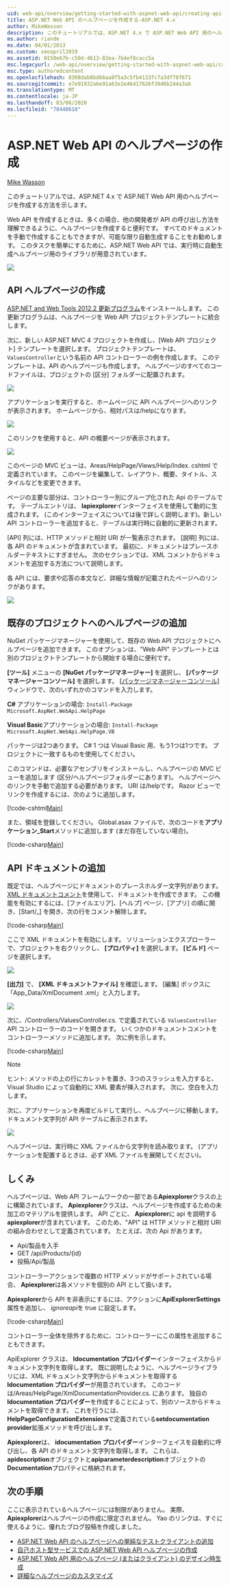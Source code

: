 ```yaml
---
uid: web-api/overview/getting-started-with-aspnet-web-api/creating-api-help-pages
title: ASP.NET Web API のヘルプページを作成する-ASP.NET 4.x
author: MikeWasson
description: このチュートリアルでは、ASP.NET 4.x で ASP.NET Web API 用のヘルプページを作成する方法を示します。
ms.author: riande
ms.date: 04/01/2013
ms.custom: seoapril2019
ms.assetid: 0150e67b-c50d-4613-83ea-7b4ef8cacc5a
msc.legacyurl: /web-api/overview/getting-started-with-aspnet-web-api/creating-api-help-pages
msc.type: authoredcontent
ms.openlocfilehash: 8308dab8bd66aa8f5a3c5fb4133fc7a3df78f671
ms.sourcegitcommit: e7e91932a6e91a63e2e46417626f39d6b244a3ab
ms.translationtype: MT
ms.contentlocale: ja-JP
ms.lasthandoff: 03/06/2020
ms.locfileid: "78448618"
---
```

# <a name="creating-help-pages-for-aspnet-web-api"></a>ASP.NET Web API のヘルプページの作成

[Mike Wasson](https://github.com/MikeWasson)

このチュートリアルでは、ASP.NET 4.x で ASP.NET Web API 用のヘルプページを作成する方法を示します。

Web API を作成するときは、多くの場合、他の開発者が API の呼び出し方法を理解できるように、ヘルプページを作成すると便利です。 すべてのドキュメントを手動で作成することもできますが、可能な限り自動生成することをお勧めします。 このタスクを簡単にするために、ASP.NET Web API では、実行時に自動生成ヘルプページ用のライブラリが用意されています。

![](creating-api-help-pages/_static/image1.png)

## <a name="creating-api-help-pages"></a>API ヘルプページの作成

[ASP.NET and Web Tools 2012.2 更新プログラム](https://go.microsoft.com/fwlink/?LinkId=282650)をインストールします。 この更新プログラムは、ヘルプページを Web API プロジェクトテンプレートに統合します。

次に、新しい ASP.NET MVC 4 プロジェクトを作成し、[Web API プロジェクト] テンプレートを選択します。 プロジェクトテンプレートは、`ValuesController`という名前の API コントローラーの例を作成します。 このテンプレートは、API のヘルプページも作成します。 ヘルプページのすべてのコードファイルは、プロジェクトの [区分] フォルダーに配置されます。

![](creating-api-help-pages/_static/image2.png)

アプリケーションを実行すると、ホームページに API ヘルプページへのリンクが表示されます。 ホームページから、相対パスは/helpになります。

![](creating-api-help-pages/_static/image3.png)

このリンクを使用すると、API の概要ページが表示されます。

![](creating-api-help-pages/_static/image4.png)

このページの MVC ビューは、Areas/HelpPage/Views/Help/Index. cshtml で定義されています。 このページを編集して、レイアウト、概要、タイトル、スタイルなどを変更できます。

ページの主要な部分は、コントローラー別にグループ化された Api のテーブルです。 テーブルエントリは、 **Iapiexplorer**インターフェイスを使用して動的に生成されます。 (このインターフェイスについては後で詳しく説明します)。新しい API コントローラーを追加すると、テーブルは実行時に自動的に更新されます。

[API] 列には、HTTP メソッドと相対 URI が一覧表示されます。 [説明] 列には、各 API のドキュメントが含まれています。 最初に、ドキュメントはプレースホルダーテキストにすぎません。 次のセクションでは、XML コメントからドキュメントを追加する方法について説明します。

各 API には、要求や応答の本文など、詳細な情報が記載されたページへのリンクがあります。

![](creating-api-help-pages/_static/image5.png)

## <a name="adding-help-pages-to-an-existing-project"></a>既存のプロジェクトへのヘルプページの追加

NuGet パッケージマネージャーを使用して、既存の Web API プロジェクトにヘルプページを追加できます。 このオプションは、"Web API" テンプレートとは別のプロジェクトテンプレートから開始する場合に便利です。

**[ツール]** メニューの **[NuGet パッケージマネージャー]** を選択し、 **[パッケージマネージャーコンソール]** を選択します。 [[パッケージマネージャーコンソール](http://docs.nuget.org/docs/start-here/using-the-package-manager-console)] ウィンドウで、次のいずれかのコマンドを入力します。

**C#** アプリケーションの場合: `Install-Package Microsoft.AspNet.WebApi.HelpPage`

**Visual Basic**アプリケーションの場合: `Install-Package Microsoft.AspNet.WebApi.HelpPage.VB`

パッケージは2つあります。 C# 1 つは Visual Basic 用、もう1つは1つです。 プロジェクトに一致するものを使用してください。

このコマンドは、必要なアセンブリをインストールし、ヘルプページの MVC ビューを追加します (区分/ヘルプページフォルダーにあります)。 ヘルプページへのリンクを手動で追加する必要があります。 URI は/helpです。 Razor ビューでリンクを作成するには、次のように追加します。

[!code-cshtml[Main](creating-api-help-pages/samples/sample1.cshtml)]

また、領域を登録してください。 Global.asax ファイルで、次のコードを**アプリケーション\_Start**メソッドに追加します (まだ存在していない場合)。

[!code-csharp[Main](creating-api-help-pages/samples/sample2.cs?highlight=4)]

## <a name="adding-api-documentation"></a>API ドキュメントの追加

既定では、ヘルプページにドキュメントのプレースホルダー文字列があります。 [XML ドキュメントコメント](https://msdn.microsoft.com/library/b2s063f7.aspx)を使用して、ドキュメントを作成できます。 この機能を有効にするには、[ファイルエリア]、[ヘルプ] ページ、[アプリ] の順に開き、[Start/\_] を開き、次の行をコメント解除します。

[!code-csharp[Main](creating-api-help-pages/samples/sample3.cs)]

ここで XML ドキュメントを有効にします。 ソリューションエクスプローラーで、プロジェクトを右クリックし、 **[プロパティ]** を選択します。 **[ビルド]** ページを選択します。

![](creating-api-help-pages/_static/image6.png)

**[出力]** で、 **[XML ドキュメントファイル]** を確認します。 [編集] ボックスに「App\_Data/XmlDocument .xml」と入力します。

![](creating-api-help-pages/_static/image7.png)

次に、/Controllers/ValuesController.cs. で定義されている `ValuesController` API コントローラーのコードを開きます。 いくつかのドキュメントコメントをコントローラーメソッドに追加します。 次に例を示します。

[!code-csharp[Main](creating-api-help-pages/samples/sample4.cs)]

> [!NOTE]
> ヒント: メソッドの上の行にカレットを置き、3つのスラッシュを入力すると、Visual Studio によって自動的に XML 要素が挿入されます。 次に、空白を入力します。

次に、アプリケーションを再度ビルドして実行し、ヘルプページに移動します。 ドキュメント文字列が API テーブルに表示されます。

![](creating-api-help-pages/_static/image8.png)

ヘルプページは、実行時に XML ファイルから文字列を読み取ります。 (アプリケーションを配置するときは、必ず XML ファイルを展開してください)。

## <a name="under-the-hood"></a>しくみ

ヘルプページは、Web API フレームワークの一部である**Apiexplorer**クラスの上に構築されています。 **Apiexplorer**クラスは、ヘルプページを作成するための未加工のマテリアルを提供します。 API ごとに、 **Apiexplorer**に api を説明する**apiexplorer**が含まれています。 このため、"API" は HTTP メソッドと相対 URI の組み合わせとして定義されています。 たとえば、次の Api があります。

- Api/製品を入手
- GET /api/Products/{id}
- 投稿/Api/製品

コントローラーアクションで複数の HTTP メソッドがサポートされている場合、 **Apiexplorer**は各メソッドを個別の API として扱います。

**Apiexplorer**から API を非表示にするには、アクションに**ApiExplorerSettings**属性を追加し、 *ignoreapi*を true に設定します。

[!code-csharp[Main](creating-api-help-pages/samples/sample5.cs)]

コントローラー全体を除外するために、コントローラーにこの属性を追加することもできます。

ApiExplorer クラスは、 **Idocumentation プロバイダー**インターフェイスからドキュメント文字列を取得します。 既に説明したように、ヘルプページライブラリには、XML ドキュメント文字列からドキュメントを取得する**Idocumentation プロバイダー**が用意されています。 このコードは/Areas/HelpPage/XmlDocumentationProvider.cs. にあります。 独自の**Idocumentation プロバイダー**を作成することによって、別のソースからドキュメントを取得できます。 これを行うには、 **HelpPageConfigurationExtensions**で定義されている**setdocumentation provider**拡張メソッドを呼び出します。

**Apiexplorer**は、 **idocumentation プロバイダー**インターフェイスを自動的に呼び出し、各 API のドキュメント文字列を取得します。 これらは、 **apidescription**オブジェクトと**apiparameterdescription**オブジェクトの**Documentation**プロパティに格納されます。

## <a name="next-steps"></a>次の手順

ここに表示されているヘルプページには制限がありません。 実際、 **Apiexplorer**はヘルプページの作成に限定されません。 Yao のリンクは、すぐに使えるように、優れたブログ投稿を作成しました。

- [ASP.NET Web API のヘルプページへの単純なテストクライアントの追加](https://blogs.msdn.com/b/yaohuang1/archive/2012/12/02/adding-a-simple-test-client-to-asp-net-web-api-help-page.aspx)
- [自己ホスト型サービスでの ASP.NET Web API ヘルプページの作成](https://blogs.msdn.com/b/yaohuang1/archive/2012/12/20/making-asp-net-web-api-help-page-work-on-self-hosted-services.aspx)
- [ASP.NET Web API 用のヘルプページ (またはクライアント) のデザイン時生成](https://blogs.msdn.com/b/yaohuang1/archive/2013/01/20/design-time-generation-of-help-page-or-proxy-for-asp-net-web-api.aspx)
- [詳細なヘルプページのカスタマイズ](https://blogs.msdn.com/b/yaohuang1/archive/2012/12/10/asp-net-web-api-help-page-part-3-advanced-help-page-customizations.aspx)
